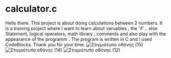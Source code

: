 # calculator.c
Hello there.
This project is about doing calculations between 2 numbers. It is a training project where I want to learn about varuables , the 'if'... else Statement, logical operators, math library , comments and also play with the appearance of the programm . 
The program is written in C and I used CodeBlocks.
Thank you for your time.
![Στιγμιότυπο οθόνης (15)](https://user-images.githubusercontent.com/116835400/201477403-5a87d85d-5fb1-4adc-89e3-d522907f7e2b.png)
![Στιγμιότυπο οθόνης (14)](https://user-images.githubusercontent.com/116835400/201477407-e94f93b2-5c05-4a35-a606-c8ba4eced1da.png)
![Στιγμιότυπο οθόνης (12)](https://user-images.githubusercontent.com/116835400/201477409-398648fe-069e-4495-9e3f-a3ae6721131c.png)

